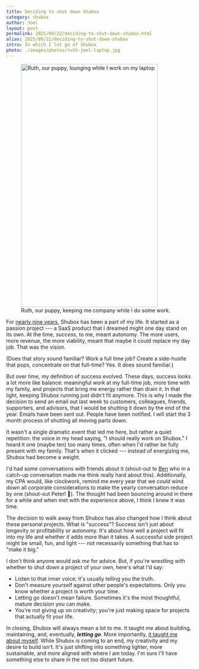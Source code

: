 ```yaml
---
title: Deciding to shut down Shubox
category: shubox
author: Joel
layout: post
permalink: 2025/09/22/deciding-to-shut-down-shubox.html
alias: 2025/09/22/deciding-to-shut-down-shubox
intro: In which I let go of Shubox
photo: ./images/photos/ruth-joel-laptop.jpg
---
```


<figure class="photo-with-caption">
  <picture>
    <!--[if IE 9]><video style="display: none;"><![endif]-->
    <source srcset="{% imgproxy_url path: "/images/photos/ruth-joel-laptop.jpg", resizing_type: 'fill', width: 1344, format: 'avif' %}" type="image/avif" media="(min-width: 413px)" />
    <source srcset="{% imgproxy_url path: "/images/photos/ruth-joel-laptop.jpg", resizing_type: 'fill', width: 1344, format: 'webp' %}" type="image/webp" media="(min-width: 413px)" />
    <source srcset="{% imgproxy_url path: "/images/photos/ruth-joel-laptop.jpg", resizing_type: 'fill', width: 738, format: 'avif' %}" type="image/avif" media="(max-width: 413px)" />
    <source srcset="{% imgproxy_url path: "/images/photos/ruth-joel-laptop.jpg", resizing_type: 'fill', width: 738, format: 'webp' %}" type="image/webp" media="(max-width: 413px)" />
    <!--[if IE 9]></video><![endif]-->
    <img src="{% imgproxy_url path: "/images/photos/ruth-joel-laptop.jpg", resizing_type: 'fill', width: 738 %}"
      decoding="async"
      alt="Ruth, our puppy, lounging while I work on my laptop"
      width="369"
      height="656" />
  </picture>

  <figcaption>
    Ruth, our puppy, keeping me company while I do some work.
  </figcaption>
</figure>

For [nearly nine years], Shubox has been a part of my life. It started as
a passion project --- a SaaS product that I dreamed might one day stand
on its own. At the time, *success*, to me, meant autonomy. The more users,
more revenue, the more viability, meant that maybe it could replace my 
day job. That was the vision.

(Does that story sound familiar? Work a full time job? Create a side-hustle 
that pops, concentrate on that full-time? Yes. It does sound familiar.)

But over time, my definition of success evolved. These days, success
looks a lot more like balance: meaningful work at my full-time job, more
time with my family, and projects that bring me energy rather than drain
it. In that light, keeping Shubox running just didn't fit anymore. This
is why I made the decision to send an email out last week to customers,
colleagues, friends, supporters, and advisors, that I would be shutting
it down by the end of the year. Emails have been sent out. People have
been notified. I will start the 3 month process of shutting all moving
parts down.

It wasn't a single dramatic event that led me here, but rather a quiet
repetition: the voice in my head saying, "I should really work on Shubox." 
I heard it one (maybe ten) too many times, often when I'd rather be fully
present with my family. That's when it clicked --- instead of energizing
me, Shubox had become a weight.

I'd had some conversations with friends about it (shout-out to [Ben] who 
in a catch-up conversation made me think really hard about this). 
Additionally, my CPA would, like clockwork, remind me every year that we 
*could* wind down all corporate considerations to make the yearly conversation 
reduce by one (shout-out Peter! 🐐️). The thought had been bouncing around 
in there for a while and when met with the experience above, I think I knew 
it was time. 

The decision to walk away from Shubox has also changed how I think about 
these personal projects. What is "success"? Success isn't just about longevity 
or profitability or autonomy. It's about how well a project will fit into my 
life and whether it adds more than it takes. A successful side project might 
be small, fun, and light --- not necessarily something that has to "make it big."

I don't think anyone would ask _me_ for advice. But, if you're wrestling with 
whether to shut down a project of your own, here's what I'd say:

- Listen to that inner voice; it's usually telling you the truth.
- Don't measure yourself against other people's expectations. Only you know whether a project is worth your time.
- Letting go doesn't mean failure. Sometimes it's the most thoughtful, mature decision you can make.
- You're not giving up on creativity; you're just making space for projects that actually fit your life.

In closing, Shubox will always mean a lot to me. It taught me about building,
maintaining, and, eventually, ***letting go***. More importantly, [it taught me 
about myself]. While Shubox is coming to an end, my creativity and my desire 
to build isn't. It's just shifting into something lighter, more sustainable, 
and more aligned with where I am today. I'm sure I'll have something else to
share in the not too distant future.

[nearly nine years]: https://joeloliveira.com/2016/01/06/announcing-shubox-io
[Ben]: https://island94.org/
[it taught me about myself]: https://joeloliveira.com/2023/11/14/challenges-in-solopreneurship.html

